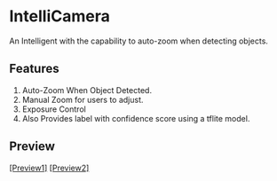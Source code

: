 # IntelliCamera

An Intelligent with the capability to auto-zoom when detecting objects.

## Features
1. Auto-Zoom When Object Detected.
2. Manual Zoom for users to adjust.
3. Exposure Control
4. Also Provides label with confidence score using a tflite model.

## Preview
[[Preview1]](https://youtube.com/shorts/D9sEEXh_v08?feature=share)
[[Preview2]](https://youtube.com/shorts/sfZDSwrIbng?feature=share)

